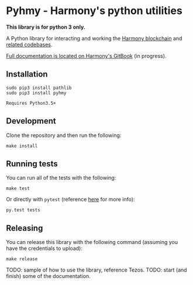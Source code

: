 # Pyhmy - Harmony's python utilities

**This library is for python 3 only.** 

A Python library for interacting and working the [Harmony blockchain](https://harmony.one/) 
and [related codebases](https://github.com/harmony-one).

[Full documentation is located on Harmony's GitBook](https://harmony.one/) (in progress).

## Installation

```
sudo pip3 install pathlib
sudo pip3 install pyhmy

Requires Python3.5+
```

## Development

Clone the repository and then run the following:
```
make install
```

## Running tests

You can run all of the tests with the following:

```
make test
```

Or directly with `pytest` (reference [here](https://docs.pytest.org/en/latest/index.html) for more info):

```
py.test tests
```

## Releasing

You can release this library with the following command (assuming you have the credentials to upload):

```
make release
```

TODO: sample of how to use the library, reference Tezos.
TODO: start (and finish) some of the documentation. 

